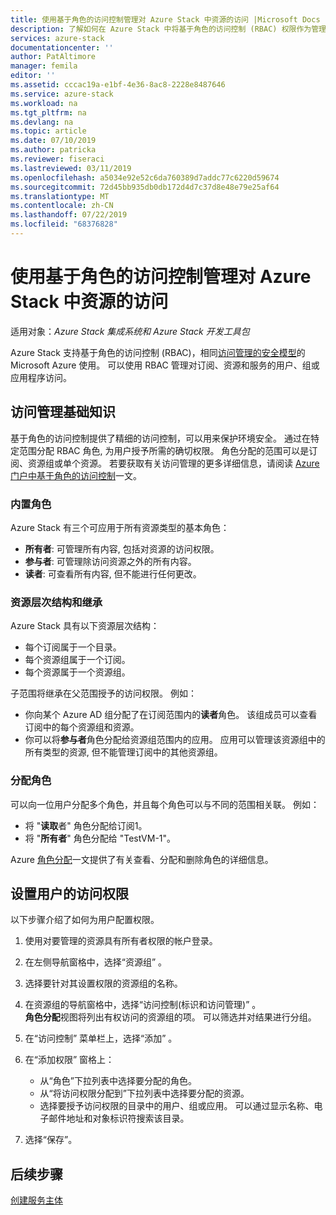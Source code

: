 ```yaml
---
title: 使用基于角色的访问控制管理对 Azure Stack 中资源的访问 |Microsoft Docs
description: 了解如何在 Azure Stack 中将基于角色的访问控制 (RBAC) 权限作为管理员或租户进行管理。
services: azure-stack
documentationcenter: ''
author: PatAltimore
manager: femila
editor: ''
ms.assetid: cccac19a-e1bf-4e36-8ac8-2228e8487646
ms.service: azure-stack
ms.workload: na
ms.tgt_pltfrm: na
ms.devlang: na
ms.topic: article
ms.date: 07/10/2019
ms.author: patricka
ms.reviewer: fiseraci
ms.lastreviewed: 03/11/2019
ms.openlocfilehash: a5034e92e52c6da760389d7addc77c6220d59674
ms.sourcegitcommit: 72d45bb935db0db172d4d7c37d8e48e79e25af64
ms.translationtype: MT
ms.contentlocale: zh-CN
ms.lasthandoff: 07/22/2019
ms.locfileid: "68376828"
---
```

# <a name="manage-access-to-resources-in-azure-stack-with-role-based-access-control"></a>使用基于角色的访问控制管理对 Azure Stack 中资源的访问

适用对象：*Azure Stack 集成系统和 Azure Stack 开发工具包*

Azure Stack 支持基于角色的访问控制 (RBAC)，相同[访问管理的安全模型](https://docs.microsoft.com/azure/role-based-access-control/overview)的 Microsoft Azure 使用。 可以使用 RBAC 管理对订阅、资源和服务的用户、组或应用程序访问。

## <a name="basics-of-access-management"></a>访问管理基础知识

基于角色的访问控制提供了精细的访问控制，可以用来保护环境安全。 通过在特定范围分配 RBAC 角色, 为用户授予所需的确切权限。 角色分配的范围可以是订阅、资源组或单个资源。 若要获取有关访问管理的更多详细信息，请阅读 [Azure 门户中基于角色的访问控制](https://docs.microsoft.com/azure/role-based-access-control/overview)一文。

### <a name="built-in-roles"></a>内置角色

Azure Stack 有三个可应用于所有资源类型的基本角色：

* **所有者**: 可管理所有内容, 包括对资源的访问权限。
* **参与者**: 可管理除访问资源之外的所有内容。
* **读者**: 可查看所有内容, 但不能进行任何更改。

### <a name="resource-hierarchy-and-inheritance"></a>资源层次结构和继承

Azure Stack 具有以下资源层次结构：

* 每个订阅属于一个目录。
* 每个资源组属于一个订阅。
* 每个资源属于一个资源组。

子范围将继承在父范围授予的访问权限。 例如：

* 你向某个 Azure AD 组分配了在订阅范围内的**读者**角色。 该组成员可以查看订阅中的每个资源组和资源。
* 你可以将**参与者**角色分配给资源组范围内的应用。 应用可以管理该资源组中的所有类型的资源, 但不能管理订阅中的其他资源组。

### <a name="assigning-roles"></a>分配角色

可以向一位用户分配多个角色，并且每个角色可以与不同的范围相关联。 例如：

* 将 "**读取**者" 角色分配给订阅1。
* 将 "**所有者**" 角色分配给 "TestVM-1"。

Azure [角色分配](https://docs.microsoft.com/azure/role-based-access-control/role-assignments-portal)一文提供了有关查看、分配和删除角色的详细信息。

## <a name="set-access-permissions-for-a-user"></a>设置用户的访问权限

以下步骤介绍了如何为用户配置权限。

1. 使用对要管理的资源具有所有者权限的帐户登录。
2. 在左侧导航窗格中，选择“资源组”  。
3. 选择要针对其设置权限的资源组的名称。
4. 在资源组的导航窗格中，选择“访问控制(标识和访问管理)”  。<BR> **角色分配**视图将列出有权访问的资源组的项。 可以筛选并对结果进行分组。
5. 在“访问控制”  菜单栏上，选择“添加”  。
6. 在“添加权限”  窗格上：

   * 从“角色”下拉列表中选择要分配的角色。 
   * 从“将访问权限分配到”下拉列表中选择要分配的资源。 
   * 选择要授予访问权限的目录中的用户、组或应用。 可以通过显示名称、电子邮件地址和对象标识符搜索该目录。

7. 选择“保存”。 

## <a name="next-steps"></a>后续步骤

[创建服务主体](../operator/azure-stack-create-service-principals.md)
